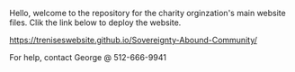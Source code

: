 Hello, welcome to the repository for the charity orginzation's main website files. Clik the link below to deploy the website.

https://treniseswebsite.github.io/Sovereignty-Abound-Community/

For help, contact George @ 512-666-9941
